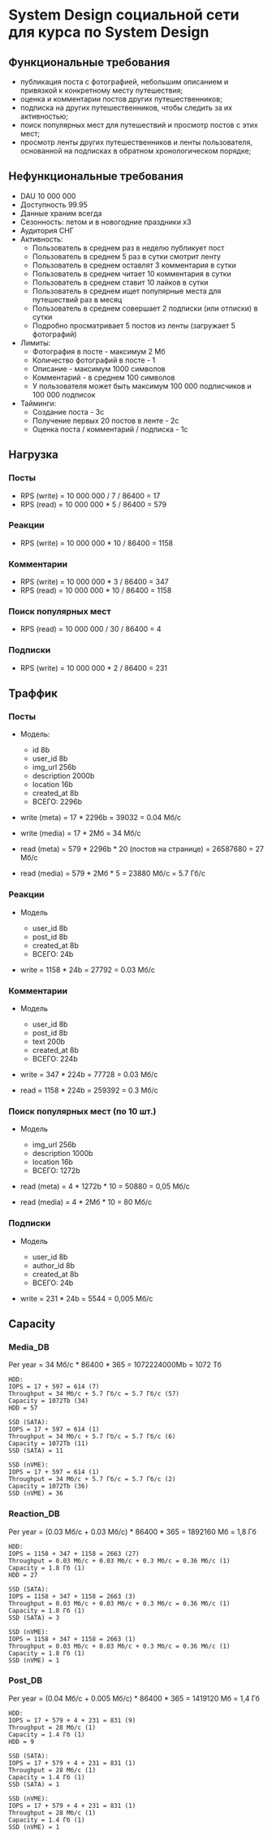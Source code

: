 # System Design социальной сети для курса по System Design

## Функциональные требования

- публикация поста с фотографией, небольшим описанием и привязкой к конкретному месту путешествия;
- оценка и комментарии постов других путешественников;
- подписка на других путешественников, чтобы следить за их активностью;
- поиск популярных мест для путешествий и просмотр постов с этих мест;
- просмотр ленты других путешественников и ленты пользователя, основанной на подписках в обратном хронологическом порядке;

## Нефункциональные требования
- DAU 10 000 000
- Доступность 99.95
- Данные храним всегда
- Сезонность: летом и в новогодние праздники x3
- Аудитория СНГ
- Активность:
    - Пользователь в среднем раз в неделю публикует пост
    - Пользователь в среднем 5 раз в сутки смотрит ленту
    - Пользователь в среднем оставлят 3 комментария в сутки
    - Пользователь в среднем читает 10 комментария в сутки
    - Пользователь в среднем ставит 10 лайков в сутки
    - Пользователь в среднем ищет популярные места для путешествий раз в месяц
    - Пользователь в среднем совершает 2 подписки (или отписки) в сутки
    - Подробно просматривает 5 постов из ленты (загружает 5 фотографий)
- Лимиты:
    - Фотография в посте - максимум 2 Мб
    - Количество фотографий в посте - 1
    - Описание - максимум 1000 символов
    - Комментарий - в среднем 100 символов
    - У пользователя может быть максимум 100 000 подписчиков и 100 000 подписок
- Тайминги:
    - Создание поста - 3с
    - Получение первых 20 постов в ленте - 2с
    - Оценка поста / комментарий / подписка - 1с

## Нагрузка
### Посты
- RPS (write) = 10 000 000 / 7 / 86400 = 17
- RPS (read) = 10 000 000 * 5 / 86400 = 579
### Реакции
- RPS (write) = 10 000 000 * 10 / 86400 = 1158
### Комментарии
- RPS (write) = 10 000 000 * 3 / 86400 = 347
- RPS (read) = 10 000 000 * 10 / 86400 = 1158
### Поиск популярных мест
- RPS (read) = 10 000 000 / 30 / 86400 = 4
### Подписки
- RPS (write) = 10 000 000 * 2 / 86400 = 231

## Траффик
### Посты
- Модель:
    - id 8b
    - user_id 8b
    - img_url 256b
    - description 2000b
    - location 16b
    - created_at 8b
    - ВСЕГО: 2296b

- write (meta) = 17 * 2296b = 39032 = 0.04 Мб/c
- write (media) = 17 * 2Мб = 34 Мб/c

- read (meta) = 579 * 2296b * 20 (постов на странице) = 26587680 = 27 Мб/c
- read (media) = 579 * 2Мб * 5 = 23880 Мб/c = 5.7 Гб/c

### Реакции
- Модель
    - user_id 8b
    - post_id 8b
    - created_at 8b
    - ВСЕГО: 24b

- write = 1158 * 24b = 27792 = 0.03 Мб/с

### Комментарии
- Модель
    - user_id 8b
    - post_id 8b
    - text 200b
    - created_at 8b
    - ВСЕГО: 224b

- write = 347 * 224b = 77728 = 0.03 Мб/с
- read = 1158 * 224b = 259392 = 0.3 Мб/с

### Поиск популярных мест (по 10 шт.)
- Модель
    - img_url 256b
    - description 1000b
    - location 16b
    - ВСЕГО: 1272b

- read (meta) = 4 * 1272b * 10 = 50880 = 0,05 Мб/с
- read (media) = 4 * 2Мб * 10 = 80 Мб/с

### Подписки
- Модель
    - user_id 8b
    - author_id 8b
    - created_at 8b
    - ВСЕГО: 24b

- write = 231 * 24b = 5544 = 0,005 Мб/с

## Capacity
### Media_DB

Per year = 34 Мб/c * 86400 * 365 = 1072224000Mb = 1072 Тб

```
HDD:
IOPS = 17 + 597 = 614 (7)
Throughput = 34 Мб/c + 5.7 Гб/c = 5.7 Гб/c (57)
Capacity = 1072Tb (34)
HDD = 57
```

```
SSD (SATA):
IOPS = 17 + 597 = 614 (1)
Throughput = 34 Мб/c + 5.7 Гб/c = 5.7 Гб/c (6)
Capacity = 1072Tb (11)
SSD (SATA) = 11
```

```
SSD (nVME):
IOPS = 17 + 597 = 614 (1)
Throughput = 34 Мб/c + 5.7 Гб/c = 5.7 Гб/c (2)
Capacity = 1072Tb (36)
SSD (nVME) = 36
```

### Reaction_DB

Per year = (0.03 Мб/с + 0.03 Мб/с) * 86400 * 365 = 1892160 Мб = 1,8 Гб
```
HDD:
IOPS = 1158 + 347 + 1158 = 2663 (27)
Throughput = 0.03 Мб/с + 0.03 Мб/с + 0.3 Мб/с = 0.36 Мб/c (1)
Capacity = 1.8 Гб (1)
HDD = 27
```

```
SSD (SATA):
IOPS = 1158 + 347 + 1158 = 2663 (3)
Throughput = 0.03 Мб/с + 0.03 Мб/с + 0.3 Мб/с = 0.36 Мб/c (1)
Capacity = 1.8 Гб (1)
SSD (SATA) = 3
```

```
SSD (nVME):
IOPS = 1158 + 347 + 1158 = 2663 (1)
Throughput = 0.03 Мб/с + 0.03 Мб/с + 0.3 Мб/с = 0.36 Мб/c (1)
Capacity = 1.8 Гб (1)
SSD (nVME) = 1
```

### Post_DB

Per year = (0.04 Мб/c + 0.005 Мб/c) * 86400 * 365 = 1419120 Мб = 1,4 Гб
```
HDD:
IOPS = 17 + 579 + 4 + 231 = 831 (9)
Throughput = 28 Мб/c (1)
Capacity = 1.4 Гб (1)
HDD = 9
```

```
SSD (SATA):
IOPS = 17 + 579 + 4 + 231 = 831 (1)
Throughput = 28 Мб/c (1)
Capacity = 1.4 Гб (1)
SSD (SATA) = 1
```

```
SSD (nVME):
IOPS = 17 + 579 + 4 + 231 = 831 (1)
Throughput = 28 Мб/c (1)
Capacity = 1.4 Гб (1)
SSD (nVME) = 1
```